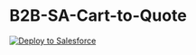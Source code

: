 # B2B-SA-Cart-to-Quote
<a href="https://githubsfdeploy.herokuapp.com?owner=taylorgrimes15&repo=B2B-SA-Cart-to-Quote">
  <img alt="Deploy to Salesforce"
       src="https://raw.githubusercontent.com/afawcett/githubsfdeploy/master/deploy.png">
</a>
  
